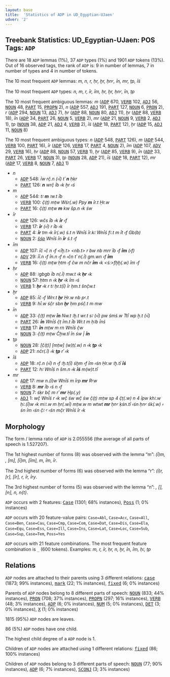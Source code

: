 ```yaml
---
layout: base
title:  'Statistics of ADP in UD_Egyptian-UJaen'
udver: '2'
---
```


## Treebank Statistics: UD_Egyptian-UJaen: POS Tags: `ADP`

There are 18 `ADP` lemmas (1%), 37 `ADP` types (1%) and 1901 `ADP` tokens (13%).
Out of 16 observed tags, the rank of `ADP` is: 9 in number of lemmas, 7 in number of types and 4 in number of tokens.

The 10 most frequent `ADP` lemmas: <em>m, n, r, ḥr, ḫr, ḥnꜥ, ꞽn, mr, ṭp, ꞽś</em>

The 10 most frequent `ADP` types:  <em>n, m, r, ꞽr, ꞽm, ḥr, ḫr, ḥnꜥ, ꞽn, ṭp</em>

The 10 most frequent ambiguous lemmas: <em>m</em> (<tt><a href="egy_ujaen-pos-ADP.html">ADP</a></tt> 670, <tt><a href="egy_ujaen-pos-VERB.html">VERB</a></tt> 102, <tt><a href="egy_ujaen-pos-ADJ.html">ADJ</a></tt> 56, <tt><a href="egy_ujaen-pos-NOUN.html">NOUN</a></tt> 48, <tt><a href="egy_ujaen-pos-PART.html">PART</a></tt> 15, <tt><a href="egy_ujaen-pos-PROPN.html">PROPN</a></tt> 2), <em>n</em> (<tt><a href="egy_ujaen-pos-ADP.html">ADP</a></tt> 557, <tt><a href="egy_ujaen-pos-ADJ.html">ADJ</a></tt> 191, <tt><a href="egy_ujaen-pos-PART.html">PART</a></tt> 127, <tt><a href="egy_ujaen-pos-NOUN.html">NOUN</a></tt> 6, <tt><a href="egy_ujaen-pos-PRON.html">PRON</a></tt> 2), <em>r</em> (<tt><a href="egy_ujaen-pos-ADP.html">ADP</a></tt> 294, <tt><a href="egy_ujaen-pos-NOUN.html">NOUN</a></tt> 13, <tt><a href="egy_ujaen-pos-ADJ.html">ADJ</a></tt> 7), <em>ḥr</em> (<tt><a href="egy_ujaen-pos-ADP.html">ADP</a></tt> 88, <tt><a href="egy_ujaen-pos-NOUN.html">NOUN</a></tt> 80, <tt><a href="egy_ujaen-pos-ADJ.html">ADJ</a></tt> 11), <em>ḫr</em> (<tt><a href="egy_ujaen-pos-ADP.html">ADP</a></tt> 88, <tt><a href="egy_ujaen-pos-VERB.html">VERB</a></tt> 18), <em>ꞽn</em> (<tt><a href="egy_ujaen-pos-ADP.html">ADP</a></tt> 34, <tt><a href="egy_ujaen-pos-PART.html">PART</a></tt> 26, <tt><a href="egy_ujaen-pos-NOUN.html">NOUN</a></tt> 5, <tt><a href="egy_ujaen-pos-VERB.html">VERB</a></tt> 2), <em>mr</em> (<tt><a href="egy_ujaen-pos-ADP.html">ADP</a></tt> 21, <tt><a href="egy_ujaen-pos-NOUN.html">NOUN</a></tt> 9, <tt><a href="egy_ujaen-pos-VERB.html">VERB</a></tt> 2, <tt><a href="egy_ujaen-pos-ADJ.html">ADJ</a></tt> 1), <em>ṭp</em> (<tt><a href="egy_ujaen-pos-NOUN.html">NOUN</a></tt> 38, <tt><a href="egy_ujaen-pos-ADP.html">ADP</a></tt> 21, <tt><a href="egy_ujaen-pos-ADJ.html">ADJ</a></tt> 4, <tt><a href="egy_ujaen-pos-VERB.html">VERB</a></tt> 2), <em>ꞽś</em> (<tt><a href="egy_ujaen-pos-ADP.html">ADP</a></tt> 18, <tt><a href="egy_ujaen-pos-PART.html">PART</a></tt> 12), <em>ẖr</em> (<tt><a href="egy_ujaen-pos-ADP.html">ADP</a></tt> 15, <tt><a href="egy_ujaen-pos-ADJ.html">ADJ</a></tt> 11, <tt><a href="egy_ujaen-pos-NOUN.html">NOUN</a></tt> 8)

The 10 most frequent ambiguous types:  <em>n</em> (<tt><a href="egy_ujaen-pos-ADP.html">ADP</a></tt> 548, <tt><a href="egy_ujaen-pos-PART.html">PART</a></tt> 126), <em>m</em> (<tt><a href="egy_ujaen-pos-ADP.html">ADP</a></tt> 544, <tt><a href="egy_ujaen-pos-VERB.html">VERB</a></tt> 100, <tt><a href="egy_ujaen-pos-PART.html">PART</a></tt> 16), <em>ꞽr</em> (<tt><a href="egy_ujaen-pos-ADP.html">ADP</a></tt> 126, <tt><a href="egy_ujaen-pos-VERB.html">VERB</a></tt> 17, <tt><a href="egy_ujaen-pos-PART.html">PART</a></tt> 4, <tt><a href="egy_ujaen-pos-NOUN.html">NOUN</a></tt> 2), <em>ꞽm</em> (<tt><a href="egy_ujaen-pos-ADP.html">ADP</a></tt> 107, <tt><a href="egy_ujaen-pos-ADV.html">ADV</a></tt> 29, <tt><a href="egy_ujaen-pos-VERB.html">VERB</a></tt> 16), <em>ḥr</em> (<tt><a href="egy_ujaen-pos-ADP.html">ADP</a></tt> 88, <tt><a href="egy_ujaen-pos-NOUN.html">NOUN</a></tt> 57, <tt><a href="egy_ujaen-pos-VERB.html">VERB</a></tt> 1), <em>ḫr</em> (<tt><a href="egy_ujaen-pos-ADP.html">ADP</a></tt> 85, <tt><a href="egy_ujaen-pos-VERB.html">VERB</a></tt> 9), <em>ꞽn</em> (<tt><a href="egy_ujaen-pos-ADP.html">ADP</a></tt> 33, <tt><a href="egy_ujaen-pos-PART.html">PART</a></tt> 26, <tt><a href="egy_ujaen-pos-VERB.html">VERB</a></tt> 17, <tt><a href="egy_ujaen-pos-NOUN.html">NOUN</a></tt> 3), <em>ṭp</em> (<tt><a href="egy_ujaen-pos-NOUN.html">NOUN</a></tt> 28, <tt><a href="egy_ujaen-pos-ADP.html">ADP</a></tt> 21), <em>ꞽś</em> (<tt><a href="egy_ujaen-pos-ADP.html">ADP</a></tt> 18, <tt><a href="egy_ujaen-pos-PART.html">PART</a></tt> 12), <em>mr</em> (<tt><a href="egy_ujaen-pos-ADP.html">ADP</a></tt> 17, <tt><a href="egy_ujaen-pos-VERB.html">VERB</a></tt> 8, <tt><a href="egy_ujaen-pos-NOUN.html">NOUN</a></tt> 7, <tt><a href="egy_ujaen-pos-ADJ.html">ADJ</a></tt> 1)


* <em>n</em>
  * <tt><a href="egy_ujaen-pos-ADP.html">ADP</a></tt> 548: <em>ꞽw rč̣.n (⸗ꞽ) tʾ <b>n</b> ḥḳr</em>
  * <tt><a href="egy_ujaen-pos-PART.html">PART</a></tt> 126: <em><b>n</b> wrč̣ ꞽb ⸗k ẖr ⸗ś</em>
* <em>m</em>
  * <tt><a href="egy_ujaen-pos-ADP.html">ADP</a></tt> 544: <em>tꜣ <b>m</b> ꜣw.t ꞽb</em>
  * <tt><a href="egy_ujaen-pos-VERB.html">VERB</a></tt> 100: <em>č̣(ṭ) mṭw Wśr(.w) Ppy <b>m</b> ꞽr.t Ḥr.w</em>
  * <tt><a href="egy_ujaen-pos-PART.html">PART</a></tt> 16: <em>č̣(ṭ) mṭw <b>m</b> kw šp.n ⸗k św</em>
* <em>ꞽr</em>
  * <tt><a href="egy_ujaen-pos-ADP.html">ADP</a></tt> 126: <em>wčs ꞽb ⸗k <b>ꞽr</b> ⸗f</em>
  * <tt><a href="egy_ujaen-pos-VERB.html">VERB</a></tt> 17: <em><b>ꞽr</b> (⸗ꞽ) r ꞽb ⸗k</em>
  * <tt><a href="egy_ujaen-pos-PART.html">PART</a></tt> 4: <em><b>ꞽr</b> tm ⸗k ꞽr(.w) ś.t n Wnꞽś ꞽr.kꜣ Wnꞽś fꜣ.t m ꞽt ⸗f Gb(b)</em>
  * <tt><a href="egy_ujaen-pos-NOUN.html">NOUN</a></tt> 2: <em>[šśp](.w) Wnꞽś ꞽn <b>ꞽr</b> ś.t ⸗f</em>
* <em>ꞽm</em>
  * <tt><a href="egy_ujaen-pos-ADP.html">ADP</a></tt> 107: <em>ꞽč ⸗č n ⸗f <ꞽḫ.t> <nb.t> r bw nb mrr ꞽb ⸗f <b>ꞽm</b> (⸗f)</em>
  * <tt><a href="egy_ujaen-pos-ADV.html">ADV</a></tt> 29: <em>ꞽꞽ.n ⸗f ꞽn.n ⸗f n ⸗čn tʾ n(.ꞽ) gm.wn ⸗f <b>ꞽm</b></em>
  * <tt><a href="egy_ujaen-pos-VERB.html">VERB</a></tt> 16: <em>č̣(ṭ) mṭw ḥtm ⸗f čw m nčr <b>ꞽm</b> ⸗k <ś:>fḫḫ(.w) ꞽm ⸗f</em>
* <em>ḥr</em>
  * <tt><a href="egy_ujaen-pos-ADP.html">ADP</a></tt> 88: <em>ꜣgbgb ꞽb n(.ꞽ) mw.t ⸗k <b>ḥr</b> ⸗k</em>
  * <tt><a href="egy_ujaen-pos-NOUN.html">NOUN</a></tt> 57: <em>ḥtm n ⸗k <b>ḥr</b> ⸗k ꞽm ⸗ś</em>
  * <tt><a href="egy_ujaen-pos-VERB.html">VERB</a></tt> 1: <em><b>ḥr</b> ⸗k r tꜣ ḥr.t(ꞽ) ꞽr ḥm.t šnč̣w.t</em>
* <em>ḫr</em>
  * <tt><a href="egy_ujaen-pos-ADP.html">ADP</a></tt> 85: <em>ꞽč ⸗f Wrr.t <b>ḫr</b> Ḥr.w nb pꜥ.t</em>
  * <tt><a href="egy_ujaen-pos-VERB.html">VERB</a></tt> 9: <em>hꞽ.w śč̣r sbn <b>ḫr</b> ḥm pśč̣.t m mw</em>
* <em>ꞽn</em>
  * <tt><a href="egy_ujaen-pos-ADP.html">ADP</a></tt> 33: <em>č̣(ṭ) mṭw <b>ꞽn</b> Nw.t ꜣḫ.t wr.t sꜣ (⸗ꞽ) pw śmś.w Ttꞽ wp ẖ.t (⸗ꞽ)</em>
  * <tt><a href="egy_ujaen-pos-PART.html">PART</a></tt> 26: <em><b>ꞽn</b> Wnꞽś č̣ṭ ꞽm.t ꞽb Wr.t m ḥꜣb ꞽnś</em>
  * <tt><a href="egy_ujaen-pos-VERB.html">VERB</a></tt> 17: <em><b>ꞽn</b> mṭw m rn Wnꞽś č̣w</em>
  * <tt><a href="egy_ujaen-pos-NOUN.html">NOUN</a></tt> 3: <em>č̣(ṭ) mṭw Č̣ḥw.tꞽ ꞽn św | <b>ꞽn</b></em>
* <em>ṭp</em>
  * <tt><a href="egy_ujaen-pos-NOUN.html">NOUN</a></tt> 28: <em>[č̣(ṭ)] [mṭw] (w)ṭ(.w) n ⸗k <b>ṭp</b> ⸗k</em>
  * <tt><a href="egy_ujaen-pos-ADP.html">ADP</a></tt> 21: <em>nčr(.ꞽ) ⸗k <b>ṭp</b> rʾ ⸗k</em>
* <em>ꞽś</em>
  * <tt><a href="egy_ujaen-pos-ADP.html">ADP</a></tt> 18: <em>rč̣.n (⸗ꞽ) n ⸗f ꜣḫ.t(ꞽ) śḫm ⸗f ꞽm ⸗śn Ḥr.w ꜣḫ.tꞽ <b>ꞽś</b></em>
  * <tt><a href="egy_ujaen-pos-PART.html">PART</a></tt> 12: <em>hꜣ Wnꞽś n šm.n ⸗k <b>ꞽś</b> m(w)t.tꞽ</em>
* <em>mr</em>
  * <tt><a href="egy_ujaen-pos-ADP.html">ADP</a></tt> 17: <em>mw n.(ꞽ)w Wnꞽś m ꞽrp <b>mr</b> Rꜥw</em>
  * <tt><a href="egy_ujaen-pos-VERB.html">VERB</a></tt> 8: <em><b>mr</b> ꞽb ⸗ś n ⸗f</em>
  * <tt><a href="egy_ujaen-pos-NOUN.html">NOUN</a></tt> 7: <em>śḳr bč̣ m rʾ <b>mr</b> Ḥp(.y)</em>
  * <tt><a href="egy_ujaen-pos-ADJ.html">ADJ</a></tt> 1: <em>wč̣ Wnꞽś r ⸗k wč̣ św wč̣ św č̣(ṭ) mṭw sp 4 č̣ṭ(.w) n 4 ꞽpw khꜣ.w ḥꜣ.(ꞽ)w ⸗k mꜣꜣ.w m ḥr(.wꞽ) mṭw.w m wtwt <b>mr</b> ḥnꜥ ḳśn.tꞽ ⸗śn ḥnꜥ śk(.w) ⸗śn ꞽm ⸗śn č̣ꜣ ꜥ ⸗śn mč̣r Wnꞽś ꞽr ⸗k</em>

## Morphology

The form / lemma ratio of `ADP` is 2.055556 (the average of all parts of speech is 1.527207).

The 1st highest number of forms (8) was observed with the lemma “m”: <em>(ꞽ)m, <m>, [m], [ꞽ]m, [ꞽm], m, ꞽm, ꞽr</em>.

The 2nd highest number of forms (6) was observed with the lemma “r”: <em>(ꞽ)r, [r], [ꞽr], r, ꞽr, ꞽry</em>.

The 3rd highest number of forms (5) was observed with the lemma “n”: <em><n>, [<n>], [n], n, n{t}</em>.

`ADP` occurs with 2 features: <tt><a href="egy_ujaen-feat-Case.html">Case</a></tt> (1301; 68% instances), <tt><a href="egy_ujaen-feat-Poss.html">Poss</a></tt> (1; 0% instances)

`ADP` occurs with 20 feature-value pairs: `Case=Abl`, `Case=Acc`, `Case=All`, `Case=Ben`, `Case=Cau`, `Case=Cmp`, `Case=Com`, `Case=Dat`, `Case=Dis`, `Case=Ela`, `Case=Equ`, `Case=Ess`, `Case=Ill`, `Case=Ins`, `Case=Lat`, `Case=Loc`, `Case=Sub`, `Case=Sup`, `Case=Tem`, `Poss=Yes`

`ADP` occurs with 21 feature combinations.
The most frequent feature combination is `_` (600 tokens).
Examples: <em>m, r, ꞽr, ḥr, n, ḫr, ꞽn, ꞽm, ḥꜣ, ṭp</em>


## Relations

`ADP` nodes are attached to their parents using 3 different relations: <tt><a href="egy_ujaen-dep-case.html">case</a></tt> (1873; 99% instances), <tt><a href="egy_ujaen-dep-mark.html">mark</a></tt> (22; 1% instances), <tt><a href="egy_ujaen-dep-fixed.html">fixed</a></tt> (6; 0% instances)

Parents of `ADP` nodes belong to 8 different parts of speech: <tt><a href="egy_ujaen-pos-NOUN.html">NOUN</a></tt> (833; 44% instances), <tt><a href="egy_ujaen-pos-PRON.html">PRON</a></tt> (708; 37% instances), <tt><a href="egy_ujaen-pos-PROPN.html">PROPN</a></tt> (297; 16% instances), <tt><a href="egy_ujaen-pos-VERB.html">VERB</a></tt> (48; 3% instances), <tt><a href="egy_ujaen-pos-ADP.html">ADP</a></tt> (6; 0% instances), <tt><a href="egy_ujaen-pos-NUM.html">NUM</a></tt> (5; 0% instances), <tt><a href="egy_ujaen-pos-DET.html">DET</a></tt> (3; 0% instances), <tt><a href="egy_ujaen-pos-X.html">X</a></tt> (1; 0% instances)

1815 (95%) `ADP` nodes are leaves.

86 (5%) `ADP` nodes have one child.

The highest child degree of a `ADP` node is 1.

Children of `ADP` nodes are attached using 1 different relations: <tt><a href="egy_ujaen-dep-fixed.html">fixed</a></tt> (86; 100% instances)

Children of `ADP` nodes belong to 3 different parts of speech: <tt><a href="egy_ujaen-pos-NOUN.html">NOUN</a></tt> (77; 90% instances), <tt><a href="egy_ujaen-pos-ADP.html">ADP</a></tt> (6; 7% instances), <tt><a href="egy_ujaen-pos-SCONJ.html">SCONJ</a></tt> (3; 3% instances)

